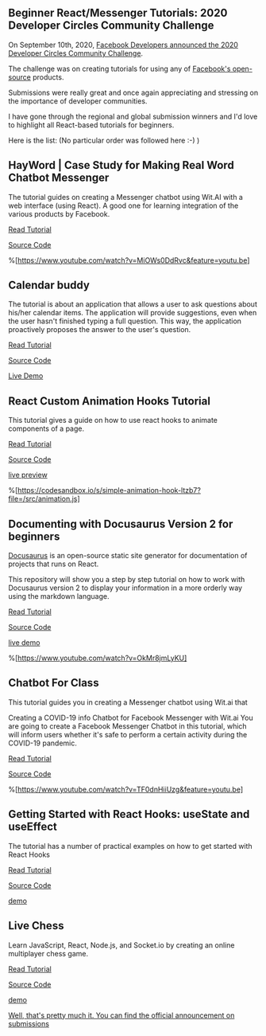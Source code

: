## Beginner React/Messenger Tutorials: 2020 Developer Circles Community Challenge

On September 10th, 2020,   [Facebook Developers announced the 2020 Developer Circles Community Challenge](https://developers.facebook.com/blog/post/2020/09/10/welcome-our-2020-developer-circles-community-challenge/).

The challenge was on creating tutorials for using any of  [Facebook's open-source](https://opensource.facebook.com/)  products.

Submissions were really great and once again appreciating and stressing on the importance of developer communities.

I have gone through the regional and global submission winners and I'd love to highlight all React-based tutorials for beginners.

Here is the list:
(No particular order was followed here :-) )

## HayWord | Case Study for Making Real Word Chatbot Messenger

The tutorial guides on creating a Messenger chatbot using Wit.AI with a web interface (using React). A good one for learning integration of the various products by Facebook.

[Read Tutorial](https://dimasna.github.io/Tutorial-HayWord-Messenger-Wit.ai-ReactJS/)

[Source Code](https://github.com/dimasna/Tutorial-HayWord-Messenger-Wit.ai-ReactJS)

%[https://www.youtube.com/watch?v=MiOWs0DdRvc&feature=youtu.be]

## Calendar buddy

The tutorial is about an application that allows a user to ask questions about his/her calendar items. The application will provide suggestions, even when the user hasn't finished typing a full question. This way, the application proactively proposes the answer to the user's question.

[Read Tutorial](https://github.com/WardMaes/fb-community-challenge-2020/blob/master/README.md)

[Source Code](https://github.com/WardMaes/fb-community-challenge-2020)

[Live Demo](https://fb-community-challenge-2020.vercel.app/)

## React Custom Animation Hooks Tutorial

This tutorial gives a guide on how to use react hooks to animate components of a page.

[Read Tutorial](https://github.com/AleenaCodes/CustomReactHooksTutorial/blob/main/README.md)

[Source Code](https://github.com/AleenaCodes/CustomReactHooksTutorial)

[live preview](https://codesandbox.io/s/simple-animation-hook-ltzb7?file=/src/animation.js)


%[https://codesandbox.io/s/simple-animation-hook-ltzb7?file=/src/animation.js]

## Documenting with Docusaurus Version 2 for beginners

[Docusaurus](https://v2.docusaurus.io/) is an open-source static site generator for documentation of projects that runs on React.

This repository will show you a step by step tutorial on how to work with Docusaurus version 2 to display your information in a more orderly way using the markdown language. 

[Read Tutorial](https://github.com/dochavez/Documenting-with-Docusaurus-V2.-/blob/gh-pages/README.md)

[Source Code](https://github.com/dochavez/Documenting-with-Docusaurus-V2.-)

[live demo](https://dochavez.github.io/Documenting-with-Docusaurus-V2.-/)

%[https://www.youtube.com/watch?v=OkMr8jmLyKU]

## Chatbot For Class

This tutorial guides you in creating a Messenger chatbot using Wit.ai that 

Creating a COVID-19 info Chatbot for Facebook Messenger with Wit.ai
You are going to create a Facebook Messenger Chatbot in this tutorial, which will inform users whether it's safe to perform a certain activity during the COVID-19 pandemic.

[Read Tutorial](https://chatbot-for-class.com/)

[Source Code](https://github.com/romanenko/covid19-safety-information)


%[https://www.youtube.com/watch?v=TF0dnHiiUzg&feature=youtu.be]

## Getting Started with React Hooks: useState and useEffect

The tutorial has a number of practical examples on how to get started with React Hooks

[Read Tutorial](https://hulyak.github.io/react-tutorial/)

[Source Code](https://github.com/hulyak/react-tutorial-beginner)

[demo](https://react-tut-beginner.netlify.app/)

## Live Chess

Learn JavaScript, React, Node.js, and Socket.io by creating an online multiplayer chess game.

[Read Tutorial](https://stack-chess-tutorial.netlify.app/)

[Source Code](https://github.com/franknmungai/live-chess)

[demo](https://stack-chess.netlify.app/)


[Well, that's pretty much it. You can find the official announcement on submissions](https://developers.facebook.com/blog/post/2020/11/18/2020-developer-circles-community-challenge-regional-winners-announced/)






